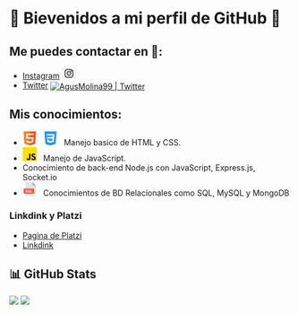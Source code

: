 #  🎇 Bievenidos a mi perfil de GitHub 🎇

## Me puedes contactar en 📡:
- [Instagram](https://www.instagram.com/molii_ag/) <img src = "./instagram.png" width = "25px"> &nbsp;
- [Twitter](https://twitter.com/AgusMolina99) <a href="https://twitter.com/AgusMolina99">
  <img align="center" alt="AgusMolina99 | Twitter" width="21px" src="https://raw.githubusercontent.com/anuraghazra/anuraghazra/master/assets/twitter.svg" />
</a>

## Mis conocimientos:
-  <img src = "./html.png" width = "25px"> &nbsp; <img src = "./css-3.png" width = "25px"> &nbsp; Manejo basico de HTML y CSS.
- <img src = "./js.png" width = "25px"> &nbsp; Manejo de JavaScript.
- Conocimiento de back-end Node.js con JavaScript, Express.js, Socket.io
- <img src = "./sql.png" width = "25px"> &nbsp; Conocimientos de BD Relacionales como SQL, MySQL y MongoDB

### Linkdink y Platzi
-  [Pagina de Platzi](https://platzi.com/p/agustomasmolina/)
-  [Linkdink](https://www.linkedin.com/in/agustin-molina-68a007231/)

## 📊 GitHub Stats

![](https://img.shields.io/github/followers/AgustinTomasMolina?color=blue&logo=github&style=for-the-badge) ![](https://img.shields.io/github/stars/AgustinTomasMolina?color=hotpink&logo=github&style=for-the-badge)


